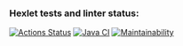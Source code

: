 ### Hexlet tests and linter status:
[![Actions Status](https://github.com/Oleg995/java-project-lvl3/workflows/hexlet-check/badge.svg)](https://github.com/Oleg995/java-project-lvl3/actions)
[![Java CI](https://github.com/Oleg995/java-project-lvl3/workflows/Java%20CI/badge.svg)](https://github.com/Oleg995/java-project-lvl3/actions)
[![Maintainability](https://api.codeclimate.com/v1/badges/852f4ad606f169238f62/maintainability)](https://codeclimate.com/github/Oleg995/java-project-lvl3/maintainability)